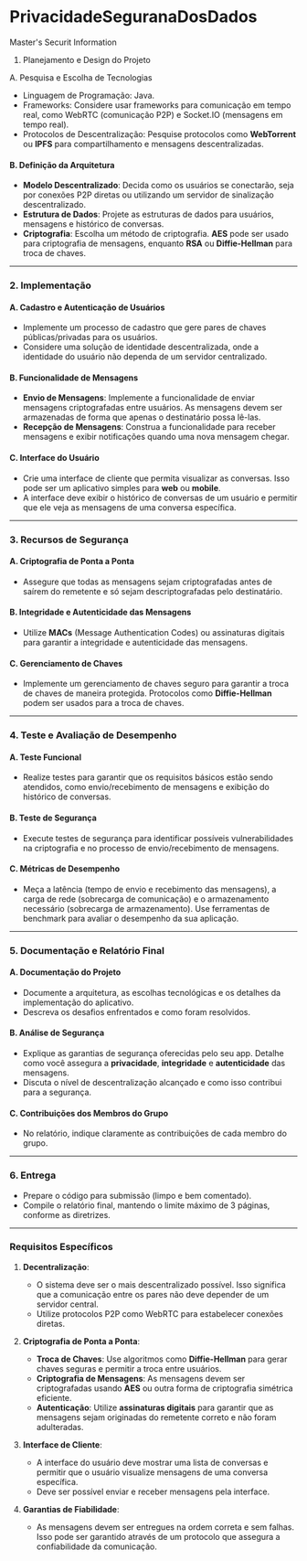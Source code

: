 # PrivacidadeSeguranaDosDados
Master's Securit Information 

1. Planejamento e Design do Projeto

A. Pesquisa e Escolha de Tecnologias
   - Linguagem de Programação: Java.
   - Frameworks: Considere usar frameworks para comunicação em tempo real, como WebRTC (comunicação P2P) e Socket.IO (mensagens em tempo real).
   - Protocolos de Descentralização: Pesquise protocolos como **WebTorrent** ou **IPFS** para compartilhamento e mensagens descentralizadas.

#### B. **Definição da Arquitetura**
   - **Modelo Descentralizado**: Decida como os usuários se conectarão, seja por conexões P2P diretas ou utilizando um servidor de sinalização descentralizado.
   - **Estrutura de Dados**: Projete as estruturas de dados para usuários, mensagens e histórico de conversas.
   - **Criptografia**: Escolha um método de criptografia. **AES** pode ser usado para criptografia de mensagens, enquanto **RSA** ou **Diffie-Hellman** para troca de chaves.

---

### 2. **Implementação**

#### A. **Cadastro e Autenticação de Usuários**
   - Implemente um processo de cadastro que gere pares de chaves públicas/privadas para os usuários.
   - Considere uma solução de identidade descentralizada, onde a identidade do usuário não dependa de um servidor centralizado.

#### B. **Funcionalidade de Mensagens**
   - **Envio de Mensagens**: Implemente a funcionalidade de enviar mensagens criptografadas entre usuários. As mensagens devem ser armazenadas de forma que apenas o destinatário possa lê-las.
   - **Recepção de Mensagens**: Construa a funcionalidade para receber mensagens e exibir notificações quando uma nova mensagem chegar.

#### C. **Interface do Usuário**
   - Crie uma interface de cliente que permita visualizar as conversas. Isso pode ser um aplicativo simples para **web** ou **mobile**.
   - A interface deve exibir o histórico de conversas de um usuário e permitir que ele veja as mensagens de uma conversa específica.

---

### 3. **Recursos de Segurança**

#### A. **Criptografia de Ponta a Ponta**
   - Assegure que todas as mensagens sejam criptografadas antes de saírem do remetente e só sejam descriptografadas pelo destinatário.

#### B. **Integridade e Autenticidade das Mensagens**
   - Utilize **MACs** (Message Authentication Codes) ou assinaturas digitais para garantir a integridade e autenticidade das mensagens.

#### C. **Gerenciamento de Chaves**
   - Implemente um gerenciamento de chaves seguro para garantir a troca de chaves de maneira protegida. Protocolos como **Diffie-Hellman** podem ser usados para a troca de chaves.

---

### 4. **Teste e Avaliação de Desempenho**

#### A. **Teste Funcional**
   - Realize testes para garantir que os requisitos básicos estão sendo atendidos, como envio/recebimento de mensagens e exibição do histórico de conversas.

#### B. **Teste de Segurança**
   - Execute testes de segurança para identificar possíveis vulnerabilidades na criptografia e no processo de envio/recebimento de mensagens.

#### C. **Métricas de Desempenho**
   - Meça a latência (tempo de envio e recebimento das mensagens), a carga de rede (sobrecarga de comunicação) e o armazenamento necessário (sobrecarga de armazenamento). Use ferramentas de benchmark para avaliar o desempenho da sua aplicação.

---

### 5. **Documentação e Relatório Final**

#### A. **Documentação do Projeto**
   - Documente a arquitetura, as escolhas tecnológicas e os detalhes da implementação do aplicativo.
   - Descreva os desafios enfrentados e como foram resolvidos.

#### B. **Análise de Segurança**
   - Explique as garantias de segurança oferecidas pelo seu app. Detalhe como você assegura a **privacidade**, **integridade** e **autenticidade** das mensagens.
   - Discuta o nível de descentralização alcançado e como isso contribui para a segurança.

#### C. **Contribuições dos Membros do Grupo**
   - No relatório, indique claramente as contribuições de cada membro do grupo.

---

### 6. **Entrega**
   - Prepare o código para submissão (limpo e bem comentado).
   - Compile o relatório final, mantendo o limite máximo de 3 páginas, conforme as diretrizes.

---

### Requisitos Específicos

1. **Decentralização**:
   - O sistema deve ser o mais descentralizado possível. Isso significa que a comunicação entre os pares não deve depender de um servidor central.
   - Utilize protocolos P2P como WebRTC para estabelecer conexões diretas.

2. **Criptografia de Ponta a Ponta**:
   - **Troca de Chaves**: Use algoritmos como **Diffie-Hellman** para gerar chaves seguras e permitir a troca entre usuários.
   - **Criptografia de Mensagens**: As mensagens devem ser criptografadas usando **AES** ou outra forma de criptografia simétrica eficiente.
   - **Autenticação**: Utilize **assinaturas digitais** para garantir que as mensagens sejam originadas do remetente correto e não foram adulteradas.

3. **Interface de Cliente**:
   - A interface do usuário deve mostrar uma lista de conversas e permitir que o usuário visualize mensagens de uma conversa específica.
   - Deve ser possível enviar e receber mensagens pela interface.

4. **Garantias de Fiabilidade**:
   - As mensagens devem ser entregues na ordem correta e sem falhas. Isso pode ser garantido através de um protocolo que assegura a confiabilidade da comunicação.

